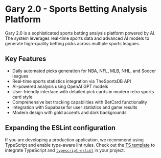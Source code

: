 # Gary 2.0 - Sports Betting Analysis Platform

Gary 2.0 is a sophisticated sports betting analysis platform powered by AI. The system leverages real-time sports data and advanced AI models to generate high-quality betting picks across multiple sports leagues.

## Key Features

- Daily automated picks generation for NBA, NFL, MLB, NHL, and Soccer leagues
- Real-time sports statistics integration via TheSportsDB API
- AI-powered analysis using OpenAI GPT models
- User-friendly interface with detailed pick cards in modern retro sports card style
- Comprehensive bet tracking capabilities with BetCard functionality
- Integration with Supabase for user statistics and game results
- Modern design with gold accents and dark backgrounds

## Expanding the ESLint configuration

If you are developing a production application, we recommend using TypeScript and enable type-aware lint rules. Check out the [TS template](https://github.com/vitejs/vite/tree/main/packages/create-vite/template-react-ts) to integrate TypeScript and [`typescript-eslint`](https://typescript-eslint.io) in your project.

